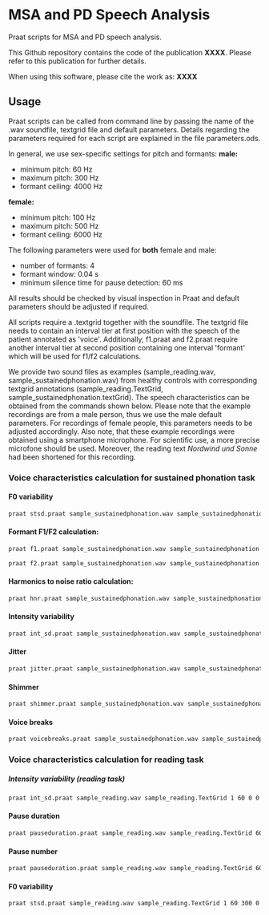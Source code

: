 # MSA and PD Speech Analysis

Praat scripts for MSA and PD speech analysis.

This Github repository contains the code of the publication **XXXX**. Please refer to this publication for further details.

When using this software, please cite the work as: **XXXX**

## Usage

Praat scripts can be called from command line by passing the name of the .wav soundfile, textgrid file and default parameters. Details regarding the parameters required for each script are explained in the file parameters.ods.

In general, we use sex-specific settings for pitch and formants:
**male:**
* minimum pitch: 60 Hz
* maximum pitch: 300 Hz
* formant ceiling: 4000 Hz

**female:**
* minimum pitch: 100 Hz
* maximum pitch: 500 Hz
* formant ceiling: 6000 Hz

The following parameters were used for **both** female and male:
* number of formants: 4
* formant window: 0.04 s
* minimum silence time for pause detection: 60 ms

All results should be checked by visual inspection in Praat and default parameters should be adjusted if required.

All scripts require a .textgrid together with the soundfile. The textgrid file needs to contain an interval tier at first position with the speech of the patient annotated as 'voice'. 
Additionally, f1.praat and f2.praat require another interval tier at second position containing one interval 'formant' which will be used for f1/f2 calculations.

We provide two sound files as examples (sample_reading.wav, sample_sustainedphonation.wav) from healthy controls with corresponding textgrid annotations (sample_reading.TextGrid, sample_sustainedphonation.textGrid). The speech characteristics can be obtained from the commands shown below. Please note that the example recordings are from a male person, thus we use the male default parameters. For recordings of female people, this parameters needs to be adjusted accordingly. Also note, that these example recordings were obtained using a smartphone microphone. For scientific use, a more precise microfone should be used. Moreover, the reading text *Nordwind und Sonne* had been shortened for this recording.

### Voice characteristics calculation for sustained phonation task

#### F0 variability
```bash
praat stsd.praat sample_sustainedphonation.wav sample_sustainedphonation.TextGrid 0 60 300 0.1 0.1
```

#### Formant F1/F2 calculation:
```bash
praat f1.praat sample_sustainedphonation.wav sample_sustainedphonation.TextGrid 4000 4 0.04
```

```bash
praat f2.praat sample_sustainedphonation.wav sample_sustainedphonation.TextGrid 4000 4 0.04
```

#### Harmonics to noise ratio calculation:
```bash
praat hnr.praat sample_sustainedphonation.wav sample_sustainedphonation.TextGrid 60 0.1 0.1
```

#### Intensity variability
```bash
praat int_sd.praat sample_sustainedphonation.wav sample_sustainedphonation.TextGrid 0 60 0.1 0.1
```

#### Jitter
```bash
praat jitter.praat sample_sustainedphonation.wav sample_sustainedphonation.TextGrid 60 300 0.1 0.1
```

#### Shimmer
```bash
praat shimmer.praat sample_sustainedphonation.wav sample_sustainedphonation.TextGrid 60 300 0.1 0.1
```

#### Voice breaks
```bash
praat voicebreaks.praat sample_sustainedphonation.wav sample_sustainedphonation.TextGrid 60 300 0.1 0.1
```

### Voice characteristics calculation for reading task

##### Intensity variability (reading task)
```bash
praat int_sd.praat sample_reading.wav sample_reading.TextGrid 1 60 0 0
```

#### Pause duration
```bash
praat pauseduration.praat sample_reading.wav sample_reading.TextGrid 60
```

#### Pause number
```bash
praat pauseduration.praat sample_reading.wav sample_reading.TextGrid 60
```

#### F0 variability
```bash
praat stsd.praat sample_reading.wav sample_reading.TextGrid 1 60 300 0 0
```
